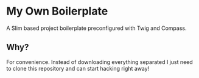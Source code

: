 # My Own Boilerplate

A Slim based project boilerplate preconfigured with Twig and Compass.

## Why?

For convenience. Instead of downloading everything separated I just need to clone this repository and can start hacking right away!
